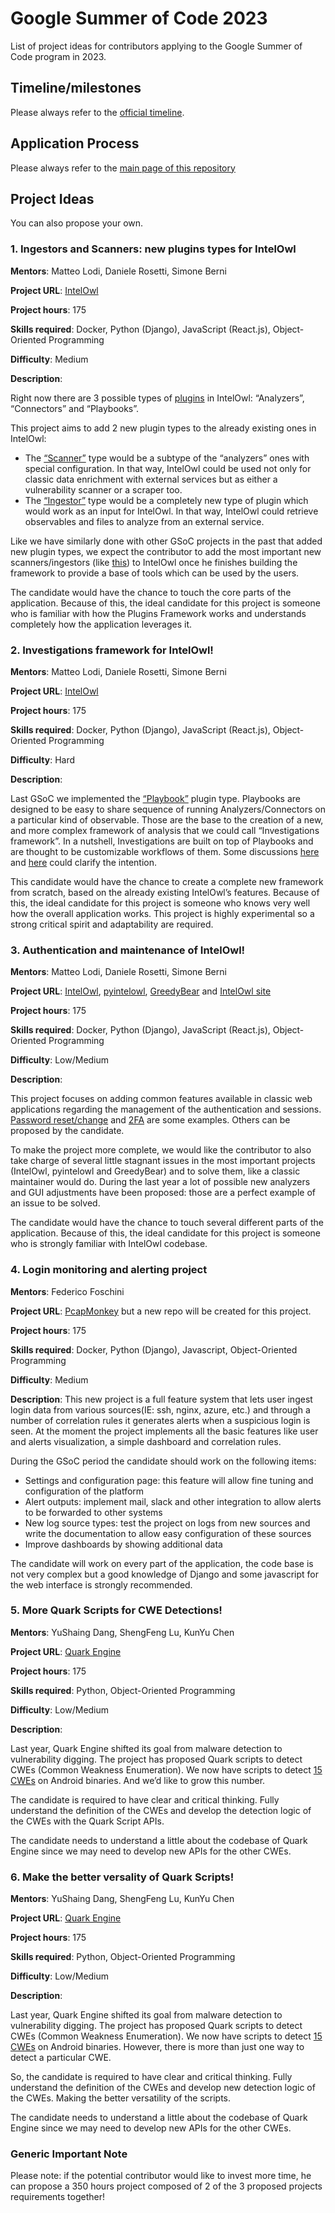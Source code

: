 # Google Summer of Code 2023
List of project ideas for contributors applying to the Google Summer of Code program in 2023.

## Timeline/milestones
Please always refer to the [official timeline](https://developers.google.com/open-source/gsoc/timeline).
  
## Application Process
Please always refer to the [main page of this repository](https://github.com/intelowlproject/gsoc/blob/main/README.md#gsoc-application-process)

## Project Ideas
You can also propose your own.

### 1. Ingestors and Scanners: new plugins types for IntelOwl
<b>Mentors</b>: Matteo Lodi, Daniele Rosetti, Simone Berni

<b>Project URL</b>: [IntelOwl](https://github.com/intelowlproject/IntelOwl)

<b>Project hours</b>: 175

<b>Skills required</b>: Docker, Python (Django), JavaScript (React.js), Object-Oriented Programming

<b>Difficulty</b>: Medium

<b>Description</b>:

Right now there are 3 possible types of [plugins](https://intelowl.readthedocs.io/en/latest/Usage.html#plugins) in IntelOwl: “Analyzers”, “Connectors” and “Playbooks”.

This project aims to add 2 new plugin types to the already existing ones in IntelOwl:
* The [“Scanner”](https://github.com/intelowlproject/IntelOwl/issues/1393) type would be a subtype of the “analyzers” ones with special configuration. In that way, IntelOwl could be used not only for classic data enrichment with external services but as either a vulnerability scanner or a scraper too.
* The [“Ingestor”](https://github.com/intelowlproject/IntelOwl/issues/1397) type would be a completely new type of plugin which would work as an input for IntelOwl. In that way, IntelOwl could retrieve observables and files to analyze from an external service.

Like we have similarly done with other GSoC projects in the past that added new plugin types, we expect the contributor to add the most important new scanners/ingestors (like [this](https://github.com/intelowlproject/IntelOwl/issues/1021)) to IntelOwl once he finishes building the framework to provide a base of tools which can be used by the users.

The candidate would have the chance to touch the core parts of the application. Because of this, the ideal candidate for this project is someone who is familiar with how the Plugins Framework works and understands completely how the application leverages it.

### 2. Investigations framework for IntelOwl!
<b>Mentors</b>: Matteo Lodi, Daniele Rosetti, Simone Berni

<b>Project URL</b>: [IntelOwl](https://github.com/intelowlproject/IntelOwl)

<b>Project hours</b>: 175

<b>Skills required</b>: Docker, Python (Django), JavaScript (React.js), Object-Oriented Programming

<b>Difficulty</b>: Hard

<b>Description</b>:

Last GSoC we implemented the [“Playbook”](https://www.honeynet.org/2022/10/06/gsoc-2022-project-summary-creating-playbooks-for-intelowl/) plugin type. Playbooks are designed to be easy to share sequence of running Analyzers/Connectors on a particular kind of observable.
Those are the base to the creation of a new, and more complex framework of analysis that we could call “Investigations framework”. In a nutshell, Investigations are built on top of Playbooks and are thought to be customizable workflows of them. Some discussions [here](https://github.com/intelowlproject/IntelOwl/issues/680) and [here](https://github.com/intelowlproject/IntelOwl/discussions/968) could clarify the intention.

This candidate would have the chance to create a complete new framework from scratch, based on the already existing IntelOwl’s features. Because of this, the ideal candidate for this project is someone who knows very well how the overall application works. This project is highly experimental so a strong critical spirit and adaptability are required.

### 3. Authentication and maintenance of IntelOwl!
<b>Mentors</b>: Matteo Lodi, Daniele Rosetti, Simone Berni

<b>Project URL</b>: [IntelOwl](https://github.com/intelowlproject/IntelOwl), [pyintelowl](https://github.com/intelowlproject/pyintelowl), [GreedyBear](https://github.com/intelowlproject/GreedyBear) and [IntelOwl site](https://github.com/intelowlproject/intelowlproject.github.io)

<b>Project hours</b>: 175

<b>Skills required</b>: Docker, Python (Django), JavaScript (React.js), Object-Oriented Programming

<b>Difficulty</b>: Low/Medium

<b>Description</b>:

This project focuses on adding common features available in classic web applications regarding the management of the authentication and sessions.
[Password reset/change](https://github.com/intelowlproject/IntelOwl/issues/1285) and [2FA](https://github.com/intelowlproject/IntelOwl/issues/1286) are some examples. Others can be proposed by the candidate.

To make the project more complete, we would like the contributor to also take charge of several little stagnant issues in the most important projects (IntelOwl, pyintelowl and GreedyBear) and to solve them, like a classic maintainer would do. During the last year a lot of possible new analyzers and GUI adjustments have been proposed: those are a perfect example of an issue to be solved.

The candidate would have the chance to touch several different parts of the application. Because of this, the ideal candidate for this project is someone who is strongly familiar with IntelOwl codebase.


### 4. Login monitoring and alerting project
<b>Mentors</b>: Federico Foschini

<b>Project URL</b>: [PcapMonkey](https://github.com/certego/PcapMonkey) but a new repo will be created for this project.

<b>Project hours</b>: 175

<b>Skills required</b>: Docker, Python (Django), Javascript, Object-Oriented Programming

<b>Difficulty</b>: Medium

<b>Description</b>:
This new project is a full feature system that lets user ingest login data from various sources(IE: ssh, nginx, azure, etc.) and through a number of correlation rules it generates alerts when a suspicious login is seen. At the moment the project implements all the basic features like user and alerts visualization, a simple dashboard and correlation rules.

During the GSoC period the candidate should work on the following items:

* Settings and configuration page: this feature will allow fine tuning and configuration of the platform
* Alert outputs: implement mail, slack and other integration to allow alerts to be forwarded to other systems
* New log source types: test the project on logs from new sources and write the documentation to allow easy configuration of these sources
* Improve dashboards by showing additional data

The candidate will work on every part of the application, the code base is not very complex but a good knowledge of Django and some javascript for the web interface is strongly recommended.


### 5. More Quark Scripts for CWE Detections!
<b>Mentors</b>: YuShaing Dang, ShengFeng Lu, KunYu Chen

<b>Project URL</b>: [Quark Engine](https://github.com/quark-engine/quark-engine)

<b>Project hours</b>: 175

<b>Skills required</b>: Python, Object-Oriented Programming

<b>Difficulty</b>: Low/Medium

<b>Description</b>:

Last year, Quark Engine shifted its goal from malware detection to vulnerability digging. The project has proposed Quark scripts to detect CWEs (Common Weakness Enumeration). We now have scripts to detect [15 CWEs](https://github.com/quark-engine/quark-engine#cwe-showcases) on Android binaries. And we’d like to grow this number. 

The candidate is required to have clear and critical thinking. Fully understand the definition of the CWEs and develop the detection logic of the CWEs with the Quark Script APIs. 

The candidate needs to understand a little about the codebase of Quark Engine since we may need to develop new APIs for the other CWEs.

### 6. Make the better versality of Quark Scripts!
<b>Mentors</b>: YuShaing Dang, ShengFeng Lu, KunYu Chen

<b>Project URL</b>: [Quark Engine](https://github.com/quark-engine/quark-engine)

<b>Project hours</b>: 175

<b>Skills required</b>: Python, Object-Oriented Programming

<b>Difficulty</b>: Low/Medium

<b>Description</b>:

Last year, Quark Engine shifted its goal from malware detection to vulnerability digging. The project has proposed Quark scripts to detect CWEs (Common Weakness Enumeration). We now have scripts to detect [15 CWEs](https://github.com/quark-engine/quark-engine#cwe-showcases) on Android binaries. However, there is more than just one way to detect a particular CWE. 

So, the candidate is required to have clear and critical thinking. Fully understand the definition of the CWEs and develop new detection logic of the CWEs. Making the better versatility of the scripts. 

The candidate needs to understand a little about the codebase of Quark Engine since we may need to develop new APIs for the other CWEs.

### Generic Important Note
Please note: if the potential contributor would like to invest more time, he can propose a 350 hours project composed of 2 of the 3 proposed projects requirements together!
